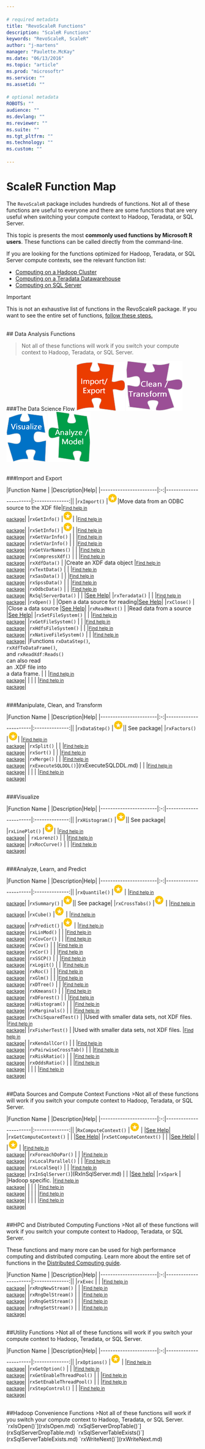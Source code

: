 ```yaml
---

# required metadata
title: "RevoScaleR Functions"
description: "ScaleR Functions"
keywords: "RevoScaleR, ScaleR"
author: "j-martens"
manager: "Paulette.McKay"
ms.date: "06/13/2016"
ms.topic: "article"
ms.prod: "microsoftr"
ms.service: ""
ms.assetid: ""

# optional metadata
ROBOTS: ""
audience: ""
ms.devlang: ""
ms.reviewer: ""
ms.suite: ""
ms.tgt_pltfrm: ""
ms.technology: ""
ms.custom: ""

---
```


# ScaleR Function Map

The `RevoScaleR` package includes hundreds of functions. Not all of these functions are useful to everyone and there are some functions that are very useful when switching your compute context to Hadoop, Teradata, or SQL Server.  

This topic is presents the most **commonly used functions by Microsoft R users**. These functions can be called directly from the command-line. 

If you are looking for the functions optimized for Hadoop, Teradata, or SQL Server compute contexts, see the relevant function list:
+ [Computing on a Hadoop Cluster](scaler-fx-hadoop.md)
+ [Computing on a Teradata Datawarehouse](scaler-fx-teradata.md)
+ [Computing on SQL Server](functions-for-sql-server-data.md)


>[!IMPORTANT]
>This is not an exhaustive list of functions in the RevoScaleR package. If you want to see the entire set of functions,  [follow these steps.](scaler.md#findmore)

<br />
## Data Analysis Functions

>Not all of these functions will work if you switch your compute context to Hadoop, Teradata, or SQL Server.

###The Data Science Flow
![import](../media/scaler-puzzle1.png)
![import](../media/scaler-puzzle2.png)
![import](../media/scaler-puzzle3.png)
![import](../media/scaler-puzzle4.png)

<br />
###Import and Export


|Function Name          | |Description|Help|
|-----------------------|:-:|-----------------------|:--------------:||
|`rxImport()`       |![top](../media/award.png)|Move data from an ODBC source to the XDF file|<small>[Find help in<br /> package](scaler.md#findmore)</small>|
|`rxGetInfo()`      |![top](../media/award.png)|      |<small>[Find help in<br /> package](scaler.md#findmore)</small>|
|`rxSetInfo()`       |![top](../media/award.png)|      |<small>[Find help in<br /> package](scaler.md#findmore)</small>|
|`rxGetVarInfo()`    | |      |<small>[Find help in<br /> package](scaler.md#findmore)</small>|
|`rxSetVarInfo()`    | |      |<small>[Find help in<br /> package](scaler.md#findmore)</small>|
|`rxGetVarNames()`   | |      |<small>[Find help in<br /> package](scaler.md#findmore)</small>|
|`rxCompressXdf()`   | |      |<small>[Find help in<br /> package](scaler.md#findmore)</small>|
|`rxXdfData()`       | |Create an XDF data object      |<small>[Find help in<br /> package](scaler.md#findmore)</small>|
|`rxTextData()`      | |      |<small>[Find help in<br /> package](scaler.md#findmore)</small>|
|`rxSasData()`      | |      |<small>[Find help in<br /> package](scaler.md#findmore)</small>|
|`rxSpssData()`      | |      |<small>[Find help in<br /> package](scaler.md#findmore)</small>|
|`rxOdbcData()`      | |      |<small>[Find help in<br /> package](scaler.md#findmore)</small>|
|`RxSqlServerData()`    | |      |[See Help](RxSqlServerData.md)|
|`rxTeradata()`     | |      |<small>[Find help in<br /> package](scaler.md#findmore)</small>|
|`rxOpen()`     | |Open a data source for reading|[See Help](rxOpen.md)|
|`rxClose()`      | |Close a data source      |[See Help](rxClose.md)|
|`rxReadNext()`      | |Read data from a source      |[See Help](rxReadNext.md)|
|`rxSetFileSystem()`      | |      |<small>[Find help in<br /> package](scaler.md#findmore)</small>|
|`rxGetFileSystem()`     | |      |<small>[Find help in<br /> package](scaler.md#findmore)</small>|
|`rxHdfsFileSystem()`      | |      |<small>[Find help in<br /> package](scaler.md#findmore)</small>|
|`rxNativeFileSystem()`       | |      |<small>[Find help in<br /> package](scaler.md#findmore)</small>|
|Functions `rxDataStep()`,<br/> `rxXdfToDataFrame()`, <br/>and `rxReadXdf:Reads()`<br/> can also read <br/>an .XDF file into <br/>a data  frame.    | |      |<small>[Find help in<br /> package](scaler.md#findmore)</small>|
|   | |      |<small>[Find help in<br /> package](scaler.md#findmore)</small>|


<br />
###Manipulate, Clean, and Transform

|Function Name          | |Description|Help|
|-----------------------|:-:|-----------------------|:--------------:||
|`rxDataStep()`       |![top](../media/award.png)|| See package|
|`rxFactors()`    |![top](../media/award.png)|      |<small>[Find help in<br /> package](scaler.md#findmore)</small>|
|`rxSplit()`    |  |      |<small>[Find help in<br /> package](scaler.md#findmore)</small>|
|`rxSort()`      | |      |<small>[Find help in<br /> package](scaler.md#findmore)</small>|
|`rxMerge()`       | |      |<small>[Find help in<br /> package](scaler.md#findmore)</small>|
|`rxExecuteSQLDDL()`](rxExecuteSQLDDL.md)    |  |      |<small>[Find help in<br /> package](scaler.md#findmore)</small>|
|   | |      |<small>[Find help in<br /> package](scaler.md#findmore)</small>|


<br />
###Visualize

|Function Name          | |Description|Help|
|-----------------------|:-:|-----------------------|:--------------:||
|`rxHistogram()`       |![top](../media/award.png)|| See package|
|`rxLinePlot()`  |![top](../media/award.png)|      |<small>[Find help in<br /> package](scaler.md#findmore)</small>|
| `rxLorenz()`      | |      |<small>[Find help in<br /> package](scaler.md#findmore)</small>|
|`rxRocCurve()`  | |      |<small>[Find help in<br /> package](scaler.md#findmore)</small>|



<br />
###Analyze, Learn, and Predict

|Function Name          | |Description|Help|
|-----------------------|:-:|-----------------------|:--------------:||
|`rxQuantile()`  |![top](../media/award.png) |      |<small>[Find help in<br /> package](scaler.md#findmore)</small>|
|`rxSummary()`       |![top](../media/award.png)|| See package|
|`rxCrossTabs()`      |![top](../media/award.png) |      |<small>[Find help in<br /> package](scaler.md#findmore)</small>|
|`rxCube()`  |![top](../media/award.png) |      |<small>[Find help in<br /> package](scaler.md#findmore)</small>|
|`rxPredict()`   |![top](../media/award.png) |      |<small>[Find help in<br /> package](scaler.md#findmore)</small>|
|`rxLinMod()`   | |      |<small>[Find help in<br /> package](scaler.md#findmore)</small>|
|`rxCovCor()`   | |      |<small>[Find help in<br /> package](scaler.md#findmore)</small>|
|`rxCov()`   | |      |<small>[Find help in<br /> package](scaler.md#findmore)</small>|
|`rxCor()`    | |      |<small>[Find help in<br /> package](scaler.md#findmore)</small>|
|`rxSSCP()`   | |      |<small>[Find help in<br /> package](scaler.md#findmore)</small>|
|`rxLogit()`   | |      |<small>[Find help in<br /> package](scaler.md#findmore)</small>|
|`rxRoc()`   | |      |<small>[Find help in<br /> package](scaler.md#findmore)</small>|
|`rxGlm()`   | |      |<small>[Find help in<br /> package](scaler.md#findmore)</small>|
|`rxDTree()`   | |      |<small>[Find help in<br /> package](scaler.md#findmore)</small>|
|`rxKmeans()`   | |      |<small>[Find help in<br /> package](scaler.md#findmore)</small>|
|`rxDForest()`   | |      |<small>[Find help in<br /> package](scaler.md#findmore)</small>|
|`rxHistogram()`   | |      |<small>[Find help in<br /> package](scaler.md#findmore)</small>|
|`rxMarginals()`   | |      |<small>[Find help in<br /> package](scaler.md#findmore)</small>|
|`rxChiSquaredTest()`    | |Used with smaller data sets, not XDF files.       |<small>[Find help in<br /> package](scaler.md#findmore)</small>|
|`rxFisherTest()`   | |Used with smaller data sets, not XDF files.      |<small>[Find help in<br /> package](scaler.md#findmore)</small>|
|`rxKendallCor()`   | |      |<small>[Find help in<br /> package](scaler.md#findmore)</small>|
|`rxPairwiseCrossTab()`   | |      |<small>[Find help in<br /> package](scaler.md#findmore)</small>|
|`rxRiskRatio()`    | |      |<small>[Find help in<br /> package](scaler.md#findmore)</small>|
|`rxOddsRatio()`   | |      |<small>[Find help in<br /> package](scaler.md#findmore)</small>|
|   | |      |<small>[Find help in<br /> package](scaler.md#findmore)</small>|





<br />
##Data Sources and Compute Context Functions
>Not all of these functions will work if you switch your compute context to Hadoop, Teradata, or SQL Server.

|Function Name          | |Description|Help|
|-----------------------|:-:|-----------------------|:--------------:||
|`RxComputeContext()`  |![top](../media/award.png) |      |[See Help](RxComputeContext.md)|
|`rxGetComputeContext()`   | |      |[See Help](rxGetComputeContext.md)|
|`rxSetComputeContext()`  | |      |[See Help](rxSetComputeContext.md)|
|  |![top](../media/award.png) |      |<small>[Find help in<br /> package](scaler.md#findmore)</small>|
|`rxForeachDoPar()`   | |      |<small>[Find help in<br /> package](scaler.md#findmore)</small>|
|`rxLocalParallel()`   | |      |<small>[Find help in<br /> package](scaler.md#findmore)</small>|
|`rxLocalSeq()`   | |      |<small>[Find help in<br /> package](scaler.md#findmore)</small>|
|`rxInSqlServer()`](RxInSqlServer.md)   | |      |[See help](RxInSqlServer.md)|
|`rxSpark`   |  |Hadoop specific.      |<small>[Find help in<br /> package](scaler.md#findmore)</small>|
|   | |      |<small>[Find help in<br /> package](scaler.md#findmore)</small>|
|   | |      |<small>[Find help in<br /> package](scaler.md#findmore)</small>|
|   | |      |<small>[Find help in<br /> package](scaler.md#findmore)</small>|

<br />
##HPC and Distributed Computing Functions
>Not all of these functions will work if you switch your compute context to Hadoop, Teradata, or SQL Server.

These functions and many more can be used for high performance computing and distributed computing. Learn more about the entire set of functions in the [Distributed Computing guide](../scaler-distributed-computing.md).

|Function Name          | |Description|Help|
|-----------------------|:-:|-----------------------|:--------------:||
|`rxExec`  | |      |<small>[Find help in<br /> package](scaler.md#findmore)</small>|
|`rxRngNewStream()`   | |      |<small>[Find help in<br /> package](scaler.md#findmore)</small>|
|`rxRngDelStream()`   | |      |<small>[Find help in<br /> package](scaler.md#findmore)</small>|
|`rxRngGetStream()`   | |      |<small>[Find help in<br /> package](scaler.md#findmore)</small>|
|`rxRngSetStream()`   | |      |<small>[Find help in<br /> package](scaler.md#findmore)</small>|

 
<br />
##Utility Functions
>Not all of these functions will work if you switch your compute context to Hadoop, Teradata, or SQL Server.

|Function Name          | |Description|Help|
|-----------------------|:-:|-----------------------|:--------------:||
|`rxOptions()`  |![top](../media/award.png) |      |<small>[Find help in<br /> package](scaler.md#findmore)</small>|
|`rxGetOption()`   | |      |<small>[Find help in<br /> package](scaler.md#findmore)</small>|
|`rxGetEnableThreadPool()`   | |      |<small>[Find help in<br /> package](scaler.md#findmore)</small>|
|`rxSetEnableThreadPool()`   | |      |<small>[Find help in<br /> package](scaler.md#findmore)</small>|
|`rxStepControl()`   | |      |<small>[Find help in<br /> package](scaler.md#findmore)</small>|

 
<br />
##Hadoop Convenience Functions
>Not all of these functions will work if you switch your compute context to Hadoop, Teradata, or SQL Server.



<br>
`rxIsOpen()`](rxIsOpen.md)
`rxSqlServerDropTable()`](rxSqlServerDropTable.md)     
`rxSqlServerTableExists()`](rxSqlServerTableExists.md)
`rxWriteNext()`](rxWriteNext.md)
<br>
